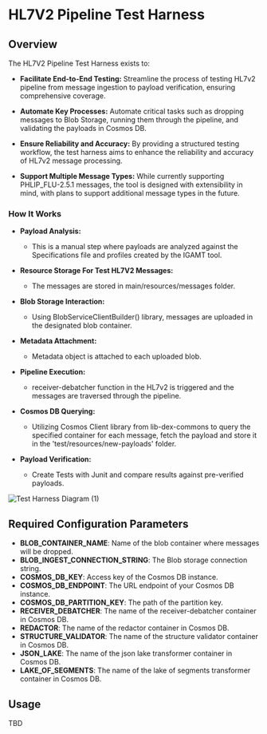 # HL7V2 Pipeline Test Harness

## Overview

The HL7V2 Pipeline Test Harness exists to:

- **Facilitate End-to-End Testing:** Streamline the process of testing HL7v2 pipeline from message ingestion to payload verification, ensuring comprehensive coverage.

- **Automate Key Processes:** Automate critical tasks such as dropping messages to Blob Storage, running them through the pipeline, and validating the payloads in Cosmos DB.

- **Ensure Reliability and Accuracy:** By providing a structured testing workflow, the test harness aims to enhance the reliability and accuracy of HL7v2 message processing.

- **Support Multiple Message Types:** While currently supporting PHLIP_FLU-2.5.1 messages, the tool is designed with extensibility in mind, with plans to support additional message types in the future.


### How It Works

- **Payload Analysis:**
    - This is a manual step where payloads are analyzed against the Specifications file and profiles created by the IGAMT tool.

- **Resource Storage For Test HL7V2 Messages:**
    - The messages are stored in main/resources/messages folder.

- **Blob Storage Interaction:**
    - Using BlobServiceClientBuilder() library, messages are uploaded in the designated blob container.

- **Metadata Attachment:**
    - Metadata object is attached to each uploaded blob.

- **Pipeline Execution:**
    - receiver-debatcher function in the HL7v2 is triggered and the messages are traversed through the pipeline.

- **Cosmos DB Querying:**
    - Utilizing Cosmos Client library from lib-dex-commons to query the specified container for each message, fetch the payload and  store it in the 'test/resources/new-payloads' folder.

- **Payload Verification:**
    - Create Tests with Junit and compare results against pre-verified payloads.

![Test Harness Diagram (1)](https://github.com/CDCgov/data-exchange-hl7/assets/137535421/04fd1a0a-5ed6-4788-b661-e460f6d399a9)

## Required Configuration Parameters
- **BLOB_CONTAINER_NAME**: Name of the blob container where messages will be dropped.
- **BLOB_INGEST_CONNECTION_STRING**: The Blob storage connection string.
- **COSMOS_DB_KEY**: Access key of the Cosmos DB instance.
- **COSMOS_DB_ENDPOINT**: The URL endpoint of your Cosmos DB instance.
- **COSMOS_DB_PARTITION_KEY**: The path of the partition key.
- **RECEIVER_DEBATCHER**: The name of the receiver-debatcher container in Cosmos DB.
- **REDACTOR**: The name of the redactor container in Cosmos DB.
- **STRUCTURE_VALIDATOR**: The name of the structure validator container in Cosmos DB.
- **JSON_LAKE**: The name of the json lake transformer container in Cosmos DB.
- **LAKE_OF_SEGMENTS**: The name of the lake of segments transformer container in Cosmos DB.


## Usage
TBD


